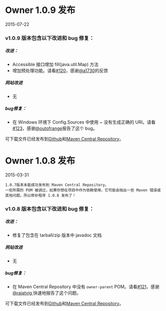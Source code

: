   
# Owner 1.0.9 发布
2015-07-22
### v1.0.9 版本包含以下改进和 bug 修复：
##### 改进：
* Accessible 接口增加 fill(java.util.Map) 方法
* 增加预处理功能。请看[#120](https://github.com/lviggiano/owner/issues/120)，感谢[@a1730](https://github.com/skarnet/s6)的反馈
  
##### 网站改进
* 无  
  
##### bug修复：
* 在 Windows 环境下 Config.Sources 中使用 ~ 没有生成正确的 URI。请看[#123](https://github.com/lviggiano/owner/issues/123)，感谢[@outofrange](https://github.com/lviggiano/owner/issues/123)报告了这个 bug。  
  
可下载文件已经发布到[Github](https://github.com/lviggiano/owner/releases/tag/owner-parent-1.0.9)和[Maven Central Repository](http://repo1.maven.org/maven2/org/aeonbits/owner/owner-assembly/1.0.9/)。
  
# Owner 1.0.8 发布  
2015-03-31  
```
1.0.7版本未能成功发布到 Maven Central Repository。
一些所需的 POM 被调过，如果你想在项目中作为依赖使用，它可能会抛出一些 Maven 错误或其他问题。所以修补程序 1.0.8 发布了！
```  
### v1.0.8 版本包含以下改进和 bug 修复：  
##### 改进：
* 修复了包含在 tarball/zip 版本中 javadoc 文档
  
##### 网站改进
* 无  
  
##### bug修复：
* 在 Maven Central Repository 中没有 `owner-parent` POM。请看[#121](https://github.com/lviggiano/owner/issues/121)，感谢[@rajatvig ](https://github.com/rajatvig)快速地报告了这个问题。
  
可下载文件已经发布到[Github](https://github.com/lviggiano/owner/releases/tag/owner-parent-1.0.9)和[Maven Central Repository](http://repo1.maven.org/maven2/org/aeonbits/owner/owner-assembly/1.0.9/)。  

  
